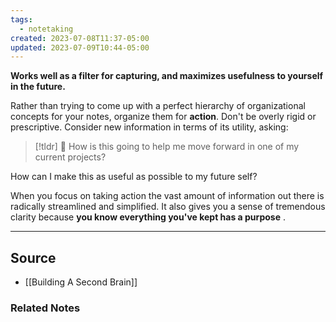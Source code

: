 ```yaml
---
tags:
  - notetaking
created: 2023-07-08T11:37-05:00
updated: 2023-07-09T10:44-05:00
---
```

**Works well as a filter for capturing, and maximizes usefulness to yourself in the future.**

Rather than trying to come up with a perfect hierarchy of organizational concepts for your notes, organize them for **action**. Don't be overly rigid or prescriptive. Consider new information in terms of its utility, asking:

> [!tldr] 🔑 How is this going to help me move forward in one of my current projects?

How can I make this as useful as possible to my future self?

When you focus on taking action the vast amount of information out there is radically streamlined and simplified. It also gives you a sense of tremendous clarity because **you know everything you've kept has a purpose**
.

---

## Source
- [[Building A Second Brain]]

### Related Notes